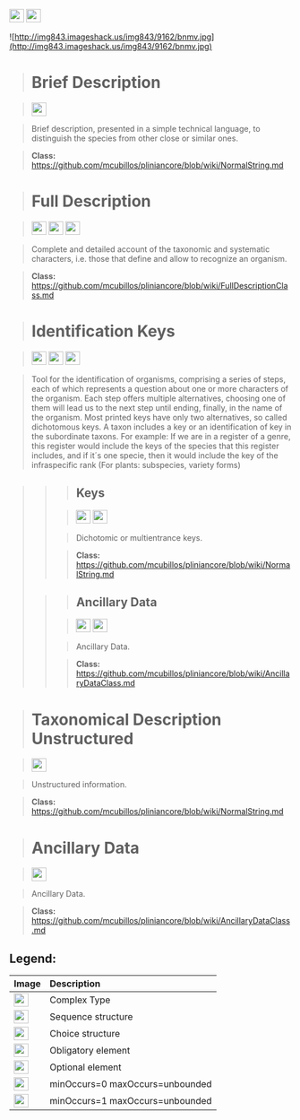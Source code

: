 <img src='http://imageshack.us/a/img16/5397/multipleg.jpg' width='26' height='24' /> <img src='http://img6.imageshack.us/img6/1315/sequencej.jpg' width='26' height='24' />


![http://img843.imageshack.us/img843/9162/bnmv.jpg](http://img843.imageshack.us/img843/9162/bnmv.jpg)




> # Brief Description #

> <img src='http://img585.imageshack.us/img585/4808/optional.jpg' width='26' height='24' />

> Brief description, presented in a simple technical language, to distinguish the species from other close or similar ones.

> <b>Class:</b> https://github.com/mcubillos/pliniancore/blob/wiki/NormalString.md

> # Full Description #

> <img src='http://img585.imageshack.us/img585/4808/optional.jpg' width='26' height='24' /> <img src='http://imageshack.us/a/img16/5397/multipleg.jpg' width='26' height='24' /> <img src='http://img266.imageshack.us/img266/2791/choice.jpg' width='26' height='24' />

> Complete and detailed account of the taxonomic and systematic characters, i.e. those that define and allow to recognize an organism.

> <b>Class:</b> https://github.com/mcubillos/pliniancore/blob/wiki/FullDescriptionClass.md

> # Identification Keys #

> <img src='http://img585.imageshack.us/img585/4808/optional.jpg' width='26' height='24' /> <img src='http://imageshack.us/a/img16/5397/multipleg.jpg' width='26' height='24' /> <img src='http://img6.imageshack.us/img6/1315/sequencej.jpg' width='26' height='24' />

> Tool for the identification of organisms, comprising a series of steps, each of which represents a question about one or more characters of the organism. Each step offers multiple alternatives, choosing one of them will lead us to the next step until ending, finally, in the name of the organism. Most printed keys have only two alternatives, so called dichotomous keys.                                                      A taxon includes a key or an identification of key  in the subordinate taxons.
> For example:
> If we are in a register of a genre, this register would include the keys of the species that this register includes, and if it´s one specie, then it would include the key of the infraspecific rank (For plants: subspecies, variety forms)

<blockquote><blockquote>
<blockquote><h2>Keys</h2></blockquote>

<blockquote><img src='http://img585.imageshack.us/img585/4808/optional.jpg' width='26' height='24' /> <img src='http://img198.imageshack.us/img198/6134/unoinfinito.jpg' width='26' height='24' /></blockquote>

<blockquote>Dichotomic or multientrance keys.</blockquote>

<blockquote><b>Class:</b> <a href='https://github.com/mcubillos/pliniancore/blob/wiki/NormalString.md'>https://github.com/mcubillos/pliniancore/blob/wiki/NormalString.md</a>
</blockquote></blockquote>
<blockquote><blockquote>
<h2>Ancillary Data</h2></blockquote>

<blockquote><img src='http://img585.imageshack.us/img585/4808/optional.jpg' width='26' height='24' /> <img src='http://img19.imageshack.us/img19/4356/infinitol.jpg' width='26' height='24' /></blockquote>

<blockquote>Ancillary Data.</blockquote>

<blockquote><b>Class:</b> <a href='https://github.com/mcubillos/pliniancore/blob/wiki/AncillaryDataClass.md'>https://github.com/mcubillos/pliniancore/blob/wiki/AncillaryDataClass.md</a></blockquote>

</blockquote></blockquote>


> # Taxonomical Description Unstructured #

> <img src='http://img585.imageshack.us/img585/4808/optional.jpg' width='26' height='24' />

> Unstructured information.

> <b>Class:</b> https://github.com/mcubillos/pliniancore/blob/wiki/NormalString.md



> # Ancillary Data #

> <img src='http://img19.imageshack.us/img19/4356/infinitol.jpg' width='26' height='24' />

> Ancillary Data.

> <b>Class:</b> https://github.com/mcubillos/pliniancore/blob/wiki/AncillaryDataClass.md


<h2><b>Legend:</b></h2>

|Image|Description|
|:----|:----------|
|<img src='http://imageshack.us/a/img16/5397/multipleg.jpg' width='26' height='24' />|Complex Type|
|<img src='http://img6.imageshack.us/img6/1315/sequencej.jpg' width='26' height='24' />|Sequence structure|
|<img src='http://img266.imageshack.us/img266/2791/choice.jpg' width='26' height='24' />|Choice structure|
|<img src='http://img52.imageshack.us/img52/2777/elementkw.jpg' width='26' height='24' />|Obligatory element|
|<img src='http://img585.imageshack.us/img585/4808/optional.jpg' width='26' height='24' />|Optional element|
|<img src='http://img19.imageshack.us/img19/4356/infinitol.jpg' width='26' height='24' />|minOccurs=0 maxOccurs=unbounded|
|<img src='http://img198.imageshack.us/img198/6134/unoinfinito.jpg' width='26' height='24' />|minOccurs=1 maxOccurs=unbounded|
